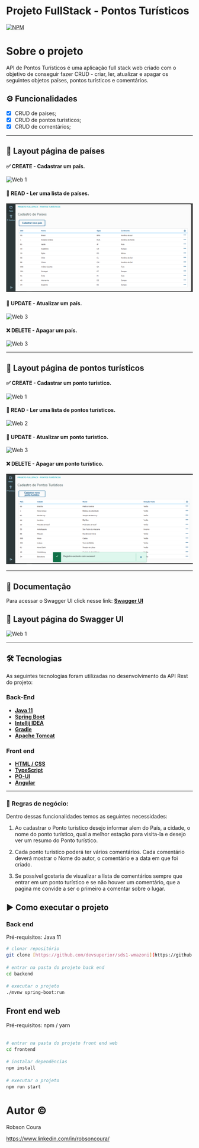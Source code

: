 # Projeto FullStack - Pontos Turísticos
[![NPM](https://img.shields.io/npm/l/react)](https://github.com/RobsonCoura/Desafio-FullStack-Java/blob/main/LICENSE) 

# Sobre o projeto

API de Pontos Turísticos é uma aplicação full stack web criado com o objetivo de conseguir fazer CRUD - criar, ler, atualizar e apagar os seguintes objetos países, pontos turísticos e comentários.

## ⚙️ Funcionalidades

- [x] CRUD de países;
- [x] CRUD de pontos turísticos;
- [x] CRUD de comentários;

---

## 🎨 Layout página de países

#### ✅ CREATE - Cadastrar um país.
![Web 1](https://github.com/RobsonCoura/Desafio-FullStack-Java/blob/main/assets/Layout-POST-de-pa%C3%ADs.PNG)

#### 🔎 READ - Ler uma lista de países.
![Web 2](https://github.com/RobsonCoura/Desafio-FullStack-Java/blob/main/assets/Layout-GET-de-pais.PNG)

#### 🔄 UPDATE - Atualizar um país.
![Web 3](https://github.com/RobsonCoura/Desafio-FullStack-Java/blob/main/assets/Layout-PUT-de-pa%C3%ADs.PNG)

#### ❌ DELETE - Apagar um país.
![Web 3](https://github.com/RobsonCoura/Desafio-FullStack-Java/blob/main/assets/Layout-DELETE-de-pa%C3%ADs.PNG)

---

## 🎨 Layout página de pontos turísticos

#### ✅ CREATE - Cadastrar um ponto turístico.
![Web 1](https://github.com/RobsonCoura/Desafio-FullStack-Java/blob/main/assets/Layout-POST-ponto-tur%C3%ADstico.PNG)

#### 🔎 READ - Ler uma lista de pontos turísticos.
![Web 2](https://github.com/RobsonCoura/Desafio-FullStack-Java/blob/main/assets/Layout-GET-de-ponto-tur%C3%ADstico.PNG)

#### 🔄 UPDATE - Atualizar um ponto turístico.
![Web 3](https://github.com/RobsonCoura/Desafio-FullStack-Java/blob/main/assets/Layout-PUT-de-ponto-tur%C3%ADstico.PNG)

#### ❌ DELETE - Apagar um ponto turístico.
![Web 3](https://github.com/RobsonCoura/Desafio-FullStack-Java/blob/main/assets/Layout-DELETE-de-ponto-turistico.PNG)

---

## 📄 Documentação

Para acessar o Swagger UI click nesse link: **[Swagger UI](http://localhost:8080/swagger-ui/index.html)**


## 🎨 Layout página do Swagger UI

![Web 1](https://github.com/RobsonCoura/Desafio-FullStack-Java/blob/main/assets/Layout-POST-ponto-tur%C3%ADstico.PNG)

---

## 🛠 Tecnologias

As seguintes tecnologias foram utilizadas no desenvolvimento da API Rest do projeto:

### Back-End
- **[Java 11](https://www.oracle.com/java)**
- **[Spring Boot](https://spring.io/projects/spring-boot)**
- **[Intellij IDEA](https://www.jetbrains.com/idea/)**
- **[Gradle](https://gradle.org/install/)**
- **[Apache Tomcat](https://tomcat.apache.org/)**

### Front end
- **[HTML / CSS](https://www.w3schools.com/w3css/w3css_downloads.asp)**
- **[TypeScript](https://www.typescriptlang.org/download)**
- **[PO-UI](https://po-ui.io/)**
- **[Angular](https://angular.io/)**

---

### 🎯 Regras de negócio:

Dentro dessas funcionalidades temos as seguintes necessidades:

1. Ao cadastrar o Ponto turistico desejo informar alem do País, a cidade, o nome do ponto turístico, qual a melhor estação para visita-la e desejo ver um resumo do Ponto turístico.

2. Cada ponto turistico poderá ter vários comentários. Cada comentário deverá mostrar o Nome do autor, o comentário e a data em que foi criado.

3. Se possível gostaria de visualizar a lista de comentários sempre que entrar em um ponto turístico e se não houver um comentário, que a pagina me convide a ser o primeiro a comentar sobre o lugar.

## ▶ Como executar o projeto

### Back end
Pré-requisitos: Java 11

```bash
# clonar repositório
git clone [https://github.com/devsuperior/sds1-wmazoni](https://github.com/RobsonCoura/Desafio-FullStack-Java.git)

# entrar na pasta do projeto back end
cd backend

# executar o projeto
./mvnw spring-boot:run
```

## Front end web
Pré-requisitos: npm / yarn

```bash

# entrar na pasta do projeto front end web
cd frontend

# instalar dependências
npm install

# executar o projeto
npm run start
```

# Autor ©

Robson Coura

https://www.linkedin.com/in/robsoncoura/
